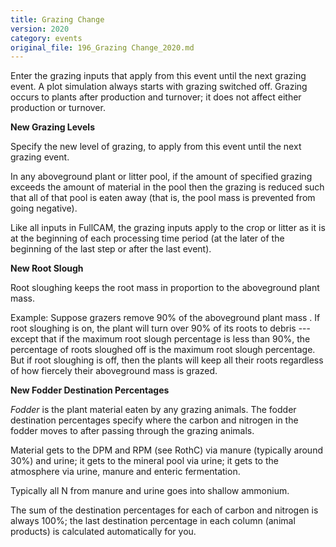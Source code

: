 ```yaml
---
title: Grazing Change
version: 2020
category: events
original_file: 196_Grazing Change_2020.md
---
```


Enter the grazing inputs that apply from this event until the next
grazing event. A plot simulation always starts with grazing switched
off. Grazing occurs to plants after production and turnover; it does not
affect either production or turnover.

**New Grazing Levels**

Specify the new level of grazing, to apply from this event until the
next grazing event.

In any aboveground plant or litter pool, if the amount of specified
grazing exceeds the amount of material in the pool then the grazing is
reduced such that all of that pool is eaten away (that is, the pool mass
is prevented from going negative).

Like all inputs in FullCAM, the grazing inputs apply to the crop or
litter as it is at the beginning of each processing time period (at the
later of the beginning of the last step or after the last event).

**New Root Slough**

Root sloughing keeps the root mass in proportion to the aboveground
plant mass.

Example: Suppose grazers remove 90% of the aboveground plant mass . If
root sloughing is on, the plant will turn over 90% of its roots to
debris --- except that if the maximum root slough percentage is less
than 90%, the percentage of roots sloughed off is the maximum root
slough percentage. But if root sloughing is off, then the plants will
keep all their roots regardless of how fiercely their aboveground mass
is grazed.

**New Fodder Destination Percentages**

*Fodder* is the plant material eaten by any grazing animals. The fodder
destination percentages specify where the carbon and nitrogen in the
fodder moves to after passing through the grazing animals.

Material gets to the DPM and RPM (see RothC) via manure
(typically around 30%) and urine; it gets to the mineral pool via urine;
it gets to the atmosphere via urine, manure and enteric fermentation.

Typically all N from manure and urine goes into shallow ammonium.

The sum of the destination percentages for each of carbon and nitrogen
is always 100%; the last destination percentage in each column (animal
products) is calculated automatically for you.
